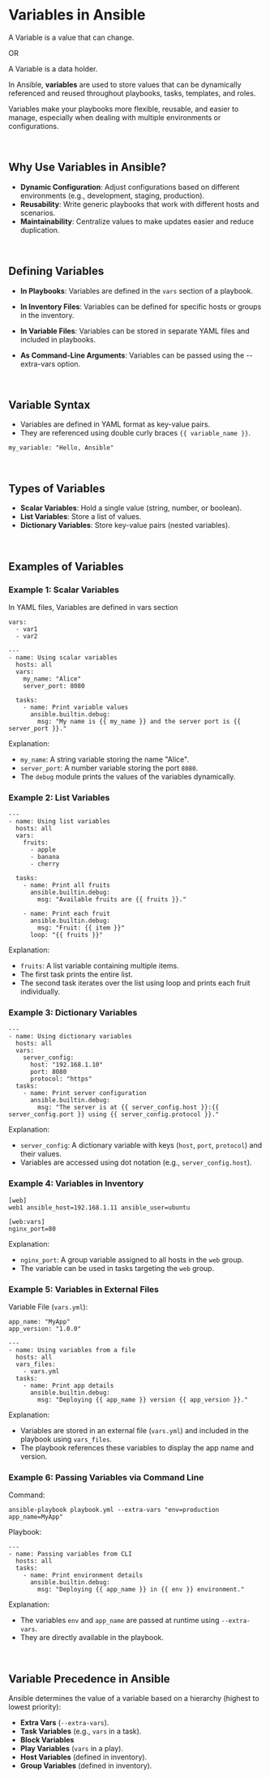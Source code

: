 # Variables in Ansible

A Variable is a value that can change.

OR 

A Variable is a data holder.


In Ansible, **variables** are used to store values that can be dynamically referenced and reused throughout playbooks, tasks, templates, and roles.

Variables make your playbooks more flexible, reusable, and easier to manage, especially when dealing with multiple environments or configurations.

<br>

## Why Use Variables in Ansible?

- **Dynamic Configuration**: Adjust configurations based on different environments (e.g., development, staging, production).
- **Reusability**: Write generic playbooks that work with different hosts and scenarios.
- **Maintainability**: Centralize values to make updates easier and reduce duplication.

<br>

## Defining Variables

- **In Playbooks**: Variables are defined in the ```vars``` section of a playbook.

- **In Inventory Files**: Variables can be defined for specific hosts or groups in the inventory.

- **In Variable Files**: Variables can be stored in separate YAML files and included in playbooks.

- **As Command-Line Arguments**: Variables can be passed using the --extra-vars option.

<br>

## Variable Syntax

- Variables are defined in YAML format as key-value pairs.
- They are referenced using double curly braces ```{{ variable_name }}```.

```
my_variable: "Hello, Ansible"
```

<br>

## Types of Variables

- **Scalar Variables**: Hold a single value (string, number, or boolean).
- **List Variables**: Store a list of values.
- **Dictionary Variables**: Store key-value pairs (nested variables).

<br>

## Examples of Variables

### Example 1: Scalar Variables

In YAML files, Variables are defined in vars section
```
vars:
  - var1
  - var2
```

```
---
- name: Using scalar variables
  hosts: all
  vars:
    my_name: "Alice"
    server_port: 8080

  tasks:
    - name: Print variable values
      ansible.builtin.debug:
        msg: "My name is {{ my_name }} and the server port is {{ server_port }}."
```

Explanation:
- ```my_name```: A string variable storing the name "Alice".
- ```server_port```: A number variable storing the port ```8080```.
- The ```debug``` module prints the values of the variables dynamically.

### Example 2: List Variables

```
---
- name: Using list variables
  hosts: all
  vars:
    fruits:
      - apple
      - banana
      - cherry

  tasks:
    - name: Print all fruits
      ansible.builtin.debug:
        msg: "Available fruits are {{ fruits }}."

    - name: Print each fruit
      ansible.builtin.debug:
        msg: "Fruit: {{ item }}"
      loop: "{{ fruits }}"
```

Explanation:
- ```fruits```: A list variable containing multiple items.
- The first task prints the entire list.
- The second task iterates over the list using loop and prints each fruit individually.

### Example 3: Dictionary Variables

```
---
- name: Using dictionary variables
  hosts: all
  vars:
    server_config:
      host: "192.168.1.10"
      port: 8080
      protocol: "https"
  tasks:
    - name: Print server configuration
      ansible.builtin.debug:
        msg: "The server is at {{ server_config.host }}:{{ server_config.port }} using {{ server_config.protocol }}."
```

Explanation:
- ```server_config```: A dictionary variable with keys (```host```, ```port```, ```protocol```) and their values.
- Variables are accessed using dot notation (e.g., ```server_config.host```).


### Example 4: Variables in Inventory

```
[web]
web1 ansible_host=192.168.1.11 ansible_user=ubuntu

[web:vars]
nginx_port=80
```

Explanation:
- ```nginx_port```: A group variable assigned to all hosts in the ```web``` group.
- The variable can be used in tasks targeting the ```web``` group.


### Example 5: Variables in External Files

Variable File (```vars.yml```):

```
app_name: "MyApp"
app_version: "1.0.0"
```

```
---
- name: Using variables from a file
  hosts: all
  vars_files:
    - vars.yml
  tasks:
    - name: Print app details
      ansible.builtin.debug:
        msg: "Deploying {{ app_name }} version {{ app_version }}."
```

Explanation:
- Variables are stored in an external file (```vars.yml```) and included in the playbook using ```vars_files```.
- The playbook references these variables to display the app name and version.

### Example 6: Passing Variables via Command Line

Command:
```
ansible-playbook playbook.yml --extra-vars "env=production app_name=MyApp"
```

Playbook:

```
---
- name: Passing variables from CLI
  hosts: all
  tasks:
    - name: Print environment details
      ansible.builtin.debug:
        msg: "Deploying {{ app_name }} in {{ env }} environment."
```

Explanation:
- The variables ```env``` and ```app_name``` are passed at runtime using ```--extra-vars```.
- They are directly available in the playbook.

<br>

## Variable Precedence in Ansible

Ansible determines the value of a variable based on a hierarchy (highest to lowest priority):

- **Extra Vars** (```--extra-vars```).
- **Task Variables** (e.g., ```vars``` in a task).
- **Block Variables**
- **Play Variables** (```vars``` in a play).
- **Host Variables** (defined in inventory).
- **Group Variables** (defined in inventory).

